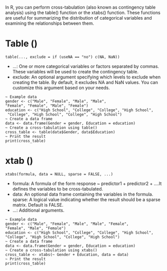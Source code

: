 In R, you can perform cross-tabulation (also known as contingency table analysis) using the table() function or the xtabs() function. 
These functions are useful for summarizing the distribution of categorical variables and examining the relationships between them.
# Table ()  
```table(..., exclude = if (useNA == "no") c(NA, NaN))``` <br>
- ...: One or more categorical variables or factors separated by commas.
These variables will be used to create the contingency table.
- exclude: An optional argument specifying which levels to exclude when creating the table.
By default, it excludes NA and NaN values. You can customize this argument based on your needs.
```
~ Example data
gender <- c("Male", "Female", "Male", "Male",
"Female", "Female", "Male", "Female")
education <- c("High School", "College", "College", "High School",
 "College", "High School", "College", "High School")
~ Create a data frame
data <- data.frame(Gender = gender, Education = education)
~ Create a cross-tabulation using table()
cross_table <- table(data$Gender, data$Education)
~ Print the result
print(cross_table)
```
# xtab ()
```xtabs(formula, data = NULL, sparse = FALSE, ...)``` <br>
- formula: A formula of the form response ~ predictor1 + predictor2 + ....It defines the variables to be cross-tabulated.
- data: An optional data frame containing the variables in the formula.
sparse: A logical value indicating whether the result should be a sparse matrix. Default is FALSE.
- ...: Additional arguments. <br>
```
~ Example data
gender <- c("Male", "Female", "Male", "Male", "Female",
"Female", "Male", "Female")
education <- c("High School", "College", "College", "High School",
"College", "High School", "College", "High School")
~ Create a data frame
data <- data.frame(Gender = gender, Education = education)
~ Create a cross-tabulation using xtabs()
cross_table <- xtabs(~ Gender + Education, data = data)
~ Print the result
print(cross_table)
```
